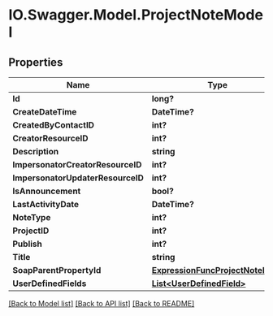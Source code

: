 # IO.Swagger.Model.ProjectNoteModel
## Properties

Name | Type | Description | Notes
------------ | ------------- | ------------- | -------------
**Id** | **long?** |  | [optional] 
**CreateDateTime** | **DateTime?** |  | [optional] 
**CreatedByContactID** | **int?** |  | [optional] 
**CreatorResourceID** | **int?** |  | [optional] 
**Description** | **string** |  | [optional] 
**ImpersonatorCreatorResourceID** | **int?** |  | [optional] 
**ImpersonatorUpdaterResourceID** | **int?** |  | [optional] 
**IsAnnouncement** | **bool?** |  | [optional] 
**LastActivityDate** | **DateTime?** |  | [optional] 
**NoteType** | **int?** |  | [optional] 
**ProjectID** | **int?** |  | [optional] 
**Publish** | **int?** |  | [optional] 
**Title** | **string** |  | [optional] 
**SoapParentPropertyId** | [**ExpressionFuncProjectNoteInt64**](ExpressionFuncProjectNoteInt64.md) |  | [optional] 
**UserDefinedFields** | [**List&lt;UserDefinedField&gt;**](UserDefinedField.md) |  | [optional] 

[[Back to Model list]](../README.md#documentation-for-models) [[Back to API list]](../README.md#documentation-for-api-endpoints) [[Back to README]](../README.md)

